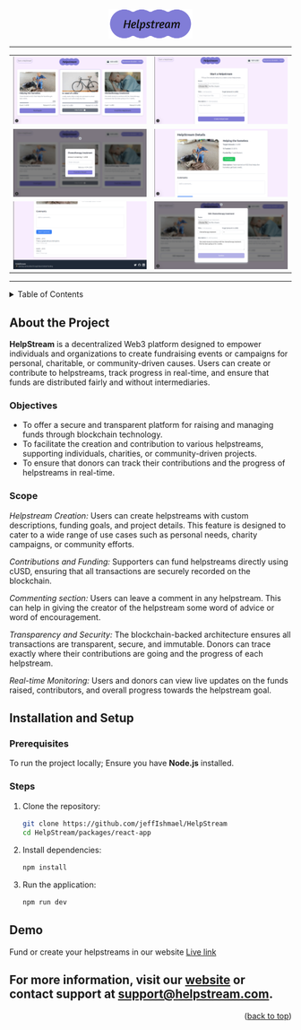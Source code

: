 <!-- TITLE -->
<p align="center">
  <img width="150px" src="https://github.com/jeffIshmael/HelpStream/blob/main/packages/react-app/public/static/images/logo.png" align="center" alt="helpstream" />

</p>

---

<div align="center"> <table> <tr> <td align="center"> <img src="./home.png" width="100%" alt="Home Page" /> </td> <td align="center"> <img src="./create.png" width="100%" alt="Start stream" /> </td> </tr> <tr> <td align="center"> <img src="./fund.png" width="100%" alt="funding" /> </td> <td align="center"> <img src="./details.png" width="100%" alt="stream details" /></td> </tr><tr> <td align="center"> <img src="./comment.png" width="100%" alt="Comment page" /> </td> <td align="center"> <img src="./edit.png" width="100%" alt="Edit stream" /> </td> </tr>  </table> </div>

---

<details>
<summary> Table of Contents</summary>

- [About the Project](#about-the-project)
- [Installation and Setup](#setup-guide)
- [Demo](#demo)

</details>

## About the Project

**HelpStream** is a decentralized Web3 platform designed to empower individuals and organizations to create fundraising events or campaigns for personal, charitable, or community-driven causes.
Users can create or contribute to helpstreams, track progress in real-time, and ensure that funds are distributed fairly and without intermediaries.

### Objectives

- To offer a secure and transparent platform for raising and managing funds through blockchain technology.
- To facilitate the creation and contribution to various helpstreams, supporting individuals, charities, or community-driven projects.
- To ensure that donors can track their contributions and the progress of helpstreams in real-time.

### Scope

_Helpstream Creation:_ Users can create helpstreams with custom descriptions, funding goals, and project details. This feature is designed to cater to a wide range of use cases such as personal needs, charity campaigns, or community efforts.

_Contributions and Funding:_ Supporters can fund helpstreams directly using cUSD, ensuring that all transactions are securely recorded on the blockchain.

_Commenting section:_ Users can leave a comment in any helpstream. This can help in giving the creator of the helpstream some word of advice or word of encouragement.

_Transparency and Security:_ The blockchain-backed architecture ensures all transactions are transparent, secure, and immutable. Donors can trace exactly where their contributions are going and the progress of each helpstream.

_Real-time Monitoring:_ Users and donors can view live updates on the funds raised, contributors, and overall progress towards the helpstream goal.

## Installation and Setup

### Prerequisites

To run the project locally;
Ensure you have **Node.js** installed.

### Steps

1. Clone the repository:
   ```bash
   git clone https://github.com/jeffIshmael/HelpStream
   cd HelpStream/packages/react-app
   ```
2. Install dependencies:

   ```bash
   npm install
   ```

3. Run the application:

   ```bash
   npm run dev
   ```

## Demo

Fund or create your helpstreams in our website [Live link](https://helpstream.vercel.app/)

## For more information, visit our [website](https://helpstream.vercel.app/) or contact support at [support@helpstream.com](mailto:jeffianmuchiri24@gmail.com).

<p align="right">(<a href="#top">back to top</a>)</p>
